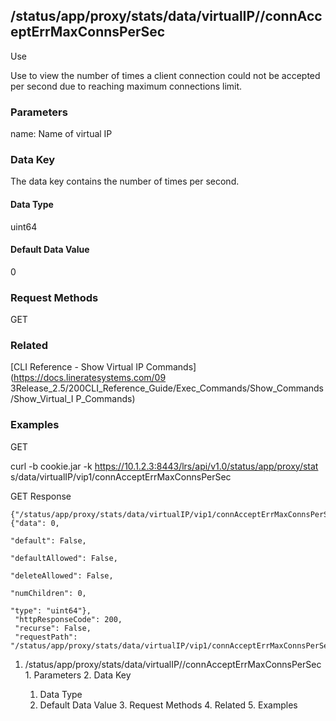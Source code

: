 ## /status/app/proxy/stats/data/virtualIP/<name>/connAcceptErrMaxConnsPerSec

Use

Use to view the number of times a client connection could not be accepted per
second due to reaching maximum connections limit.

### Parameters

name: Name of virtual IP

### Data Key

The data key contains the number of times per second.

#### Data Type

uint64

#### Default Data Value

0

### Request Methods

GET

### Related

[CLI Reference - Show Virtual IP Commands](https://docs.lineratesystems.com/09
3Release_2.5/200CLI_Reference_Guide/Exec_Commands/Show_Commands/Show_Virtual_I
P_Commands)

### Examples

GET

curl -b cookie.jar -k https://10.1.2.3:8443/lrs/api/v1.0/status/app/proxy/stat
s/data/virtualIP/vip1/connAcceptErrMaxConnsPerSec

GET Response

    
    {"/status/app/proxy/stats/data/virtualIP/vip1/connAcceptErrMaxConnsPerSec": {"data": 0,
                                                                                    "default": False,
                                                                                    "defaultAllowed": False,
                                                                                    "deleteAllowed": False,
                                                                                    "numChildren": 0,
                                                                                    "type": "uint64"},
     "httpResponseCode": 200,
     "recurse": False,
     "requestPath": "/status/app/proxy/stats/data/virtualIP/vip1/connAcceptErrMaxConnsPerSec"}
    

  1. /status/app/proxy/stats/data/virtualIP/<name>/connAcceptErrMaxConnsPerSec
    1. Parameters
    2. Data Key
      1. Data Type
      2. Default Data Value
    3. Request Methods
    4. Related
    5. Examples

